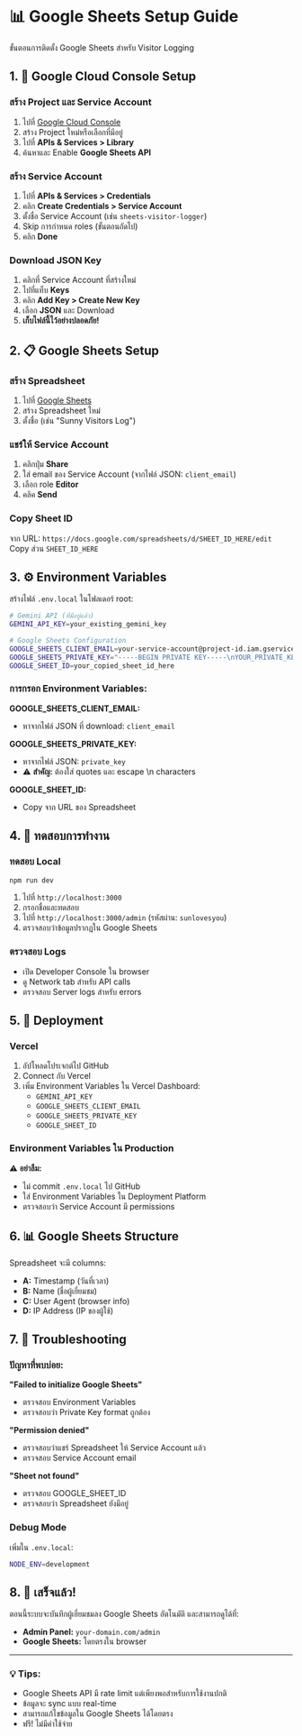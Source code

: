 # 📊 Google Sheets Setup Guide

ขั้นตอนการติดตั้ง Google Sheets สำหรับ Visitor Logging

## 1. 🚀 Google Cloud Console Setup

### สร้าง Project และ Service Account
1. ไปที่ [Google Cloud Console](https://console.cloud.google.com/)
2. สร้าง Project ใหม่หรือเลือกที่มีอยู่
3. ไปที่ **APIs & Services > Library**
4. ค้นหาและ Enable **Google Sheets API**

### สร้าง Service Account
1. ไปที่ **APIs & Services > Credentials**
2. คลิก **Create Credentials > Service Account**
3. ตั้งชื่อ Service Account (เช่น `sheets-visitor-logger`)
4. Skip การกำหนด roles (ขั้นตอนถัดไป)
5. คลิก **Done**

### Download JSON Key
1. คลิกที่ Service Account ที่สร้างใหม่
2. ไปที่แท็บ **Keys**
3. คลิก **Add Key > Create New Key**
4. เลือก **JSON** และ Download
5. **เก็บไฟล์นี้ไว้อย่างปลอดภัย!**

## 2. 📋 Google Sheets Setup

### สร้าง Spreadsheet
1. ไปที่ [Google Sheets](https://sheets.google.com/)
2. สร้าง Spreadsheet ใหม่
3. ตั้งชื่อ (เช่น "Sunny Visitors Log")

### แชร์ให้ Service Account
1. คลิกปุ่ม **Share** 
2. ใส่ email ของ Service Account (จากไฟล์ JSON: `client_email`)
3. เลือก role **Editor**
4. คลิค **Send**

### Copy Sheet ID
จาก URL: `https://docs.google.com/spreadsheets/d/SHEET_ID_HERE/edit`
Copy ส่วน `SHEET_ID_HERE`

## 3. ⚙️ Environment Variables

สร้างไฟล์ `.env.local` ในโฟลเดอร์ root:

```bash
# Gemini API (ที่มีอยู่แล้ว)
GEMINI_API_KEY=your_existing_gemini_key

# Google Sheets Configuration
GOOGLE_SHEETS_CLIENT_EMAIL=your-service-account@project-id.iam.gserviceaccount.com
GOOGLE_SHEETS_PRIVATE_KEY="-----BEGIN PRIVATE KEY-----\nYOUR_PRIVATE_KEY_CONTENT_HERE\n-----END PRIVATE KEY-----\n"
GOOGLE_SHEET_ID=your_copied_sheet_id_here
```

### การกรอก Environment Variables:

**GOOGLE_SHEETS_CLIENT_EMAIL:**
- หาจากไฟล์ JSON ที่ download: `client_email`

**GOOGLE_SHEETS_PRIVATE_KEY:**
- หาจากไฟล์ JSON: `private_key`
- ⚠️ **สำคัญ:** ต้องใส่ quotes และ escape \n characters

**GOOGLE_SHEET_ID:**
- Copy จาก URL ของ Spreadsheet

## 4. 🧪 ทดสอบการทำงาน

### ทดสอบ Local
```bash
npm run dev
```

1. ไปที่ `http://localhost:3000`
2. กรอกชื่อและทดสอบ
3. ไปที่ `http://localhost:3000/admin` (รหัสผ่าน: `sunlovesyou`)
4. ตรวจสอบว่าข้อมูลปรากฏใน Google Sheets

### ตรวจสอบ Logs
- เปิด Developer Console ใน browser
- ดู Network tab สำหรับ API calls
- ตรวจสอบ Server logs สำหรับ errors

## 5. 🚀 Deployment

### Vercel
1. อัปโหลดโปรเจกต์ไป GitHub
2. Connect กับ Vercel
3. เพิ่ม Environment Variables ใน Vercel Dashboard:
   - `GEMINI_API_KEY`
   - `GOOGLE_SHEETS_CLIENT_EMAIL`
   - `GOOGLE_SHEETS_PRIVATE_KEY`
   - `GOOGLE_SHEET_ID`

### Environment Variables ใน Production
⚠️ **อย่าลืม:**
- ไม่ commit `.env.local` ไป GitHub
- ใส่ Environment Variables ใน Deployment Platform
- ตรวจสอบว่า Service Account มี permissions

## 6. 📊 Google Sheets Structure

Spreadsheet จะมี columns:
- **A:** Timestamp (วันที่เวลา)
- **B:** Name (ชื่อผู้เยี่ยมชม)
- **C:** User Agent (browser info)
- **D:** IP Address (IP ของผู้ใช้)

## 7. 🔧 Troubleshooting

### ปัญหาที่พบบ่อย:

**"Failed to initialize Google Sheets"**
- ตรวจสอบ Environment Variables
- ตรวจสอบว่า Private Key format ถูกต้อง

**"Permission denied"**
- ตรวจสอบว่าแชร์ Spreadsheet ให้ Service Account แล้ว
- ตรวจสอบ Service Account email

**"Sheet not found"**
- ตรวจสอบ GOOGLE_SHEET_ID
- ตรวจสอบว่า Spreadsheet ยังมีอยู่

### Debug Mode
เพิ่มใน `.env.local`:
```bash
NODE_ENV=development
```

## 8. 🎉 เสร็จแล้ว!

ตอนนี้ระบบจะบันทึกผู้เยี่ยมชมลง Google Sheets อัตโนมัติ และสามารถดูได้ที่:
- **Admin Panel:** `your-domain.com/admin`
- **Google Sheets:** โดยตรงใน browser

---

### 💡 Tips:
- Google Sheets API มี rate limit แต่เพียงพอสำหรับการใช้งานปกติ
- ข้อมูลจะ sync แบบ real-time
- สามารถแก้ไขข้อมูลใน Google Sheets ได้โดยตรง
- ฟรี! ไม่มีค่าใช้จ่าย 
